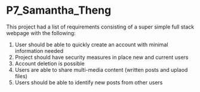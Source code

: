 # P7_Samantha_Theng
 
This project had a list of requirements consisting of a super simple full stack webpage with the following:

1.  User should be able to quickly create an account with minimal information needed
2.  Project should have security measures in place new and current users
3.  Account deletion is possible
4.  Users are able to share multi-media content (written posts and uplaod files)
5.  Users should be able to identify new posts from other users

